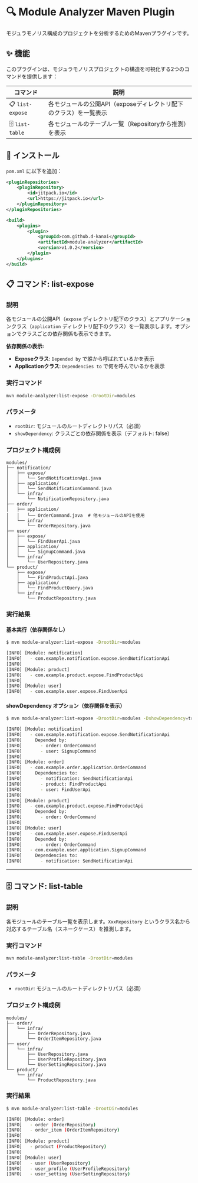 # 🔍 Module Analyzer Maven Plugin

モジュラモノリス構成のプロジェクトを分析するためのMavenプラグインです。

## ✨ 機能

このプラグインは、モジュラモノリスプロジェクトの構造を可視化する2つのコマンドを提供します：

| コマンド | 説明 |
|---------|------|
| 📋 `list-expose` | 各モジュールの公開API（exposeディレクトリ配下のクラス）を一覧表示 |
| 🗄️ `list-table` | 各モジュールのテーブル一覧（Repositoryから推測）を表示 |

## 🚀 インストール

`pom.xml` に以下を追加：

```xml
<pluginRepositories>
    <pluginRepository>
        <id>jitpack.io</id>
        <url>https://jitpack.io</url>
    </pluginRepository>
</pluginRepositories>

<build>
    <plugins>
        <plugin>
            <groupId>com.github.d-kanai</groupId>
            <artifactId>module-analyzer</artifactId>
            <version>v1.0.2</version>
        </plugin>
    </plugins>
</build>
```

## 📋 コマンド: list-expose

### 説明
各モジュールの公開API（`expose` ディレクトリ配下のクラス）とアプリケーションクラス（`application` ディレクトリ配下のクラス）を一覧表示します。オプションでクラスごとの依存関係も表示できます。

**依存関係の表示:**
- **Exposeクラス**: `Depended by` で誰から呼ばれているかを表示
- **Applicationクラス**: `Dependencies to` で何を呼んでいるかを表示

### 実行コマンド
```bash
mvn module-analyzer:list-expose -DrootDir=modules
```

### パラメータ
- `rootDir`: モジュールのルートディレクトリパス（必須）
- `showDependency`: クラスごとの依存関係を表示（デフォルト: false）

### プロジェクト構成例
```
modules/
├── notification/
│   ├── expose/
│   │   └── SendNotificationApi.java
│   ├── application/
│   │   └── SendNotificationCommand.java
│   └── infra/
│       └── NotificationRepository.java
├── order/
│   ├── application/
│   │   └── OrderCommand.java  # 他モジュールのAPIを使用
│   └── infra/
│       └── OrderRepository.java
├── user/
│   ├── expose/
│   │   └── FindUserApi.java
│   ├── application/
│   │   └── SignupCommand.java
│   └── infra/
│       └── UserRepository.java
└── product/
    ├── expose/
    │   └── FindProductApi.java
    ├── application/
    │   └── FindProductQuery.java
    └── infra/
        └── ProductRepository.java
```

### 実行結果

#### 基本実行（依存関係なし）
```bash
$ mvn module-analyzer:list-expose -DrootDir=modules

[INFO] [Module: notification]
[INFO]   - com.example.notification.expose.SendNotificationApi
[INFO]
[INFO] [Module: product]
[INFO]   - com.example.product.expose.FindProductApi
[INFO]
[INFO] [Module: user]
[INFO]   - com.example.user.expose.FindUserApi
```

#### showDependency オプション（依存関係を表示）
```bash
$ mvn module-analyzer:list-expose -DrootDir=modules -DshowDependency=true

[INFO] [Module: notification]
[INFO]   - com.example.notification.expose.SendNotificationApi
[INFO]     Depended by:
[INFO]       - order: OrderCommand
[INFO]       - user: SignupCommand
[INFO]
[INFO] [Module: order]
[INFO]   - com.example.order.application.OrderCommand
[INFO]     Dependencies to:
[INFO]       - notification: SendNotificationApi
[INFO]       - product: FindProductApi
[INFO]       - user: FindUserApi
[INFO]
[INFO] [Module: product]
[INFO]   - com.example.product.expose.FindProductApi
[INFO]     Depended by:
[INFO]       - order: OrderCommand
[INFO]
[INFO] [Module: user]
[INFO]   - com.example.user.expose.FindUserApi
[INFO]     Depended by:
[INFO]       - order: OrderCommand
[INFO]   - com.example.user.application.SignupCommand
[INFO]     Dependencies to:
[INFO]       - notification: SendNotificationApi
```

---

## 🗄️ コマンド: list-table

### 説明
各モジュールのテーブル一覧を表示します。`XxxRepository` というクラス名から対応するテーブル名（スネークケース）を推測します。

### 実行コマンド
```bash
mvn module-analyzer:list-table -DrootDir=modules
```

### パラメータ
- `rootDir`: モジュールのルートディレクトリパス（必須）

### プロジェクト構成例
```
modules/
├── order/
│   └── infra/
│       ├── OrderRepository.java
│       └── OrderItemRepository.java
├── user/
│   └── infra/
│       ├── UserRepository.java
│       ├── UserProfileRepository.java
│       └── UserSettingRepository.java
└── product/
    └── infra/
        └── ProductRepository.java
```

### 実行結果
```bash
$ mvn module-analyzer:list-table -DrootDir=modules

[INFO] [Module: order]
[INFO]   - order (OrderRepository)
[INFO]   - order_item (OrderItemRepository)
[INFO]
[INFO] [Module: product]
[INFO]   - product (ProductRepository)
[INFO]
[INFO] [Module: user]
[INFO]   - user (UserRepository)
[INFO]   - user_profile (UserProfileRepository)
[INFO]   - user_setting (UserSettingRepository)
```
